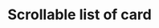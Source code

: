 # Scrollable list of card 

[Git branch]:(https://github.com/codiku/react-native-todolist/tree/005-EN-list)